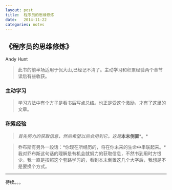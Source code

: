 ```yaml
---
layout: post
title:  程序员的思维修炼
date:   2014-11-22
categories: notes
---
```

## 《程序员的思维修炼》 

Andy Hunt

>此书的前半场适用于侃大山,已经记不清了。主动学习和积累经验两个章节读后有些收获。

### 主动学习
>学习方法中有个方子是看书后写点总结。也正是受这个激励，才有了这里的文章。

### 积累经验
>*首先努力的获取信息，然后希望以后会用到它。这是***本末倒置***。*

>乔布斯有另外一段话：*你现在所经历的，将在你未来的生命中串联起来。*我对乔布斯这句话的理解是有机会就努力的获取信息，不然书到用时方恨少。我一直是按照这个套路学习的，看到本末倒置这几个大字后，我想是不是要换个方式。


***
待续。。。


